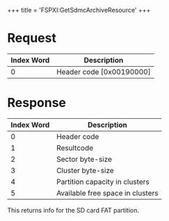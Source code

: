 +++
title = 'FSPXI:GetSdmcArchiveResource'
+++

# Request

| Index Word | Description                |
|------------|----------------------------|
| 0          | Header code \[0x00190000\] |

# Response

| Index Word | Description                      |
|------------|----------------------------------|
| 0          | Header code                      |
| 1          | Resultcode                       |
| 2          | Sector byte-size                 |
| 3          | Cluster byte-size                |
| 4          | Partition capacity in clusters   |
| 5          | Available free space in clusters |

This returns info for the SD card FAT partition.
